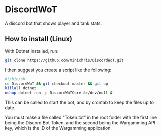# DiscordWoT
A discord bot that shows player and tank stats.
## How to install (Linux)
With Dotnet installed, run:
```sh
git clone https://github.com/minichris/DiscordWoT.git
```
I then suggest you create a script like the following:
```sh
#!/bin/sh
cd DiscordWoT && git checkout master && git up
killall dotnet
nohup dotnet run -p DiscordWoTCore &>/dev/null &
```
This can be called to start the bot, and by crontab to keep the files up to date.

You must make a file called "Token.txt" in the root folder with the first line being the Discord Bot Token, and the second being the Wargamming API key, which is the ID of the Wargamming application.
